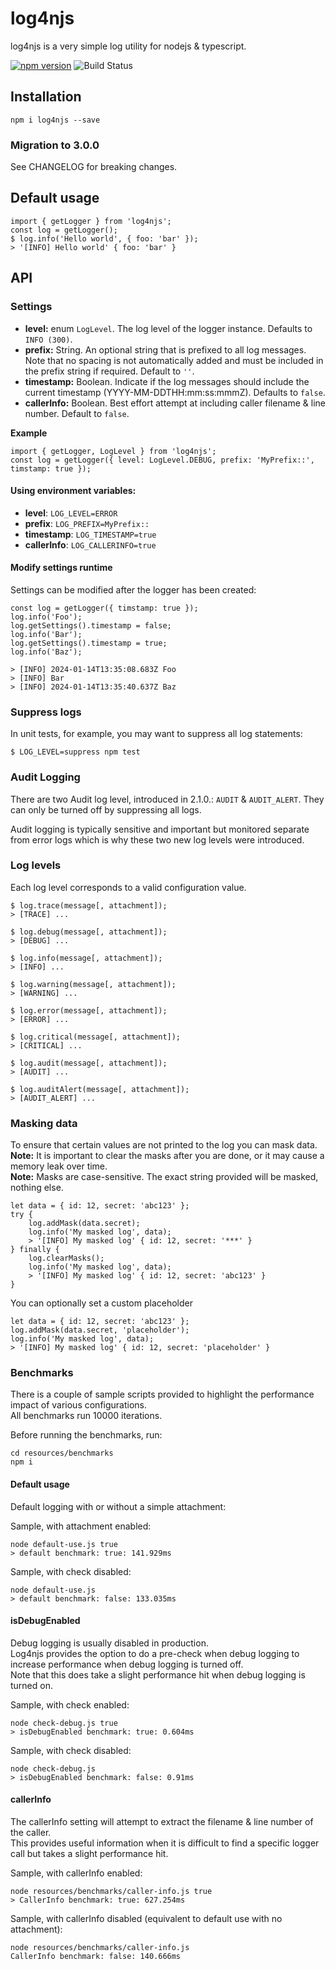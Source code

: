 # log4njs

log4njs is a very simple log utility for nodejs & typescript.

[![npm version](https://badge.fury.io/js/log4njs.svg)](https://badge.fury.io/js/log4njs)
![Build Status](https://github.com/By-Nordenfelt-AB/log4njs/actions/workflows/main.yml/badge.svg)


## Installation
```
npm i log4njs --save
```

### Migration to 3.0.0
See CHANGELOG for breaking changes.

## Default usage
```
import { getLogger } from 'log4njs';
const log = getLogger();
$ log.info('Hello world', { foo: 'bar' });
> '[INFO] Hello world' { foo: 'bar' }
```

## API

### Settings
* **level:** enum `LogLevel`. The log level of the logger instance. Defaults to `INFO (300)`.
* **prefix:** String. An optional string that is prefixed to all log messages. Note that no spacing is not automatically added and must be included in the prefix string if required. Default to `''`.
* **timestamp:** Boolean. Indicate if the log messages should include the current timestamp (YYYY-MM-DDTHH:mm:ss:mmmZ). Defaults to `false`.
* **callerInfo:** Boolean. Best effort attempt at including caller filename & line number. Default to `false`.

**Example**
```
import { getLogger, LogLevel } from 'log4njs';
const log = getLogger({ level: LogLevel.DEBUG, prefix: 'MyPrefix::', timstamp: true });
```

#### Using environment variables:
* **level**: `LOG_LEVEL=ERROR`
* **prefix**: `LOG_PREFIX=MyPrefix::`
* **timestamp**: `LOG_TIMESTAMP=true`
* **callerInfo**: `LOG_CALLERINFO=true`

#### Modify settings runtime
Settings can be modified after the logger has been created:
```
const log = getLogger({ timstamp: true });
log.info('Foo');
log.getSettings().timestamp = false;
log.info('Bar');
log.getSettings().timestamp = true;
log.info('Baz');

> [INFO] 2024-01-14T13:35:08.683Z Foo
> [INFO] Bar
> [INFO] 2024-01-14T13:35:40.637Z Baz
```

### Suppress logs
In unit tests, for example, you may want to suppress all log statements:
```
$ LOG_LEVEL=suppress npm test
```

### Audit Logging
There are two Audit log level, introduced in 2.1.0.: `AUDIT` & `AUDIT_ALERT`.
They can only be turned off by suppressing all logs.

Audit logging is typically sensitive and important but monitored separate from error logs
which is why these two new log levels were introduced.

### Log levels
Each log level corresponds to a valid configuration value.
```
$ log.trace(message[, attachment]);
> [TRACE] ...

$ log.debug(message[, attachment]);
> [DEBUG] ... 

$ log.info(message[, attachment]);
> [INFO] ...

$ log.warning(message[, attachment]);
> [WARNING] ...

$ log.error(message[, attachment]);
> [ERROR] ...

$ log.critical(message[, attachment]);
> [CRITICAL] ...

$ log.audit(message[, attachment]);
> [AUDIT] ...

$ log.auditAlert(message[, attachment]);
> [AUDIT_ALERT] ...
```
### Masking data
To ensure that certain values are not printed to the log you can mask data.<br>
**Note:** It is important to clear the masks after you are done, or it may cause a memory leak over time.<br>
**Note:** Masks are case-sensitive. The exact string provided will be masked, nothing else.
```
let data = { id: 12, secret: 'abc123' };
try {
    log.addMask(data.secret);
    log.info('My masked log', data);
    > '[INFO] My masked log' { id: 12, secret: '***' }
} finally {
    log.clearMasks();
    log.info('My masked log', data);
    > '[INFO] My masked log' { id: 12, secret: 'abc123' }
}
```

You can optionally set a custom placeholder
```
let data = { id: 12, secret: 'abc123' };
log.addMask(data.secret, 'placeholder');
log.info('My masked log', data);
> '[INFO] My masked log' { id: 12, secret: 'placeholder' }

```


### Benchmarks
There is a couple of sample scripts provided to highlight the performance impact of various configurations.<br>
All benchmarks run 10000 iterations.

Before running the benchmarks, run:
```
cd resources/benchmarks
npm i
```

#### Default usage
Default logging with or without a simple attachment:

Sample, with attachment enabled:
```
node default-use.js true
> default benchmark: true: 141.929ms
```

Sample, with check disabled:
```
node default-use.js
> default benchmark: false: 133.035ms
```

#### isDebugEnabled
Debug logging is usually disabled in production.<br>
Log4njs provides the option to do a pre-check when debug logging to increase performance when debug logging is turned off.<br>
Note that this does take a slight performance hit when debug logging is turned on.

Sample, with check enabled:
```
node check-debug.js true
> isDebugEnabled benchmark: true: 0.604ms
```

Sample, with check disabled:
```
node check-debug.js
> isDebugEnabled benchmark: false: 0.91ms
```

#### callerInfo
The callerInfo setting will attempt to extract the filename & line number of the caller.<br>
This provides useful information when it is difficult to find a specific logger call but takes a slight performance hit.

Sample, with callerInfo enabled:
```
node resources/benchmarks/caller-info.js true
> CallerInfo benchmark: true: 627.254ms
```

Sample, with callerInfo disabled (equivalent to default use with no attachment):
```
node resources/benchmarks/caller-info.js
CallerInfo benchmark: false: 140.666ms
```
